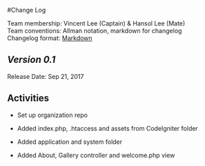 #Change Log

Team membership:  Vincent Lee (Captain) & Hansol Lee (Mate)  
Team conventions: Allman notation, markdown for changelog  
Changelog format: [Markdown](https://github.com/adam-p/markdown-here/wiki/Markdown-Cheatsheet) 

## *Version 0.1*

Release Date: Sep 21, 2017

## Activities

-   Set up organization repo 
 
-   Added index.php, .htaccess and assets from CodeIgniter folder
    
-   Added application and system folder

-   Added About, Gallery controller and welcome.php view

